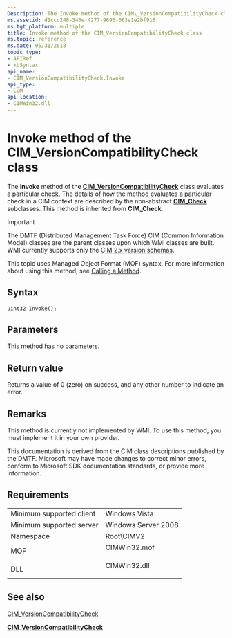 ```yaml
---
Description: The Invoke method of the CIM\_VersionCompatibilityCheck class evaluates a particular check.
ms.assetid: d1ccc248-340e-4277-9696-063e1e2bf915
ms.tgt_platform: multiple
title: Invoke method of the CIM_VersionCompatibilityCheck class
ms.topic: reference
ms.date: 05/31/2018
topic_type: 
- APIRef
- kbSyntax
api_name: 
- CIM_VersionCompatibilityCheck.Invoke
api_type: 
- COM
api_location: 
- CIMWin32.dll
---
```


# Invoke method of the CIM\_VersionCompatibilityCheck class

The **Invoke** method of the [**CIM\_VersionCompatibilityCheck**](cim-versioncompatibilitycheck.md) class evaluates a particular check. The details of how the method evaluates a particular check in a CIM context are described by the non-abstract [**CIM\_Check**](cim-check.md) subclasses. This method is inherited from **CIM\_Check**.

> [!IMPORTANT]
> The DMTF (Distributed Management Task Force) CIM (Common Information Model) classes are the parent classes upon which WMI classes are built. WMI currently supports only the [CIM 2.x version schemas](https://dmtf.org/standards/cim/schemas).

 

This topic uses Managed Object Format (MOF) syntax. For more information about using this method, see [Calling a Method](https://docs.microsoft.com/windows/desktop/WmiSdk/calling-a-method).

## Syntax


```mof
uint32 Invoke();
```



## Parameters

This method has no parameters.

## Return value

Returns a value of 0 (zero) on success, and any other number to indicate an error.

## Remarks

This method is currently not implemented by WMI. To use this method, you must implement it in your own provider.

This documentation is derived from the CIM class descriptions published by the DMTF. Microsoft may have made changes to correct minor errors, conform to Microsoft SDK documentation standards, or provide more information.

## Requirements



|                                     |                                                                                         |
|-------------------------------------|-----------------------------------------------------------------------------------------|
| Minimum supported client<br/> | Windows Vista<br/>                                                                |
| Minimum supported server<br/> | Windows Server 2008<br/>                                                          |
| Namespace<br/>                | Root\\CIMV2<br/>                                                                  |
| MOF<br/>                      | <dl> <dt>CIMWin32.mof</dt> </dl> |
| DLL<br/>                      | <dl> <dt>CIMWin32.dll</dt> </dl> |



## See also

<dl> <dt>

[CIM\_VersionCompatibilityCheck](invoke-method-in-class-cim-versioncompatibilitycheck.md)
</dt> <dt>

[**CIM\_VersionCompatibilityCheck**](cim-versioncompatibilitycheck.md)
</dt> </dl>

 

 




